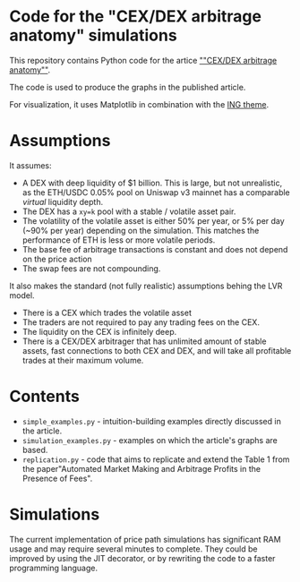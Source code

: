 # Code for the "CEX/DEX arbitrage anatomy" simulations

This repository contains Python code for the artice [""CEX/DEX arbitrage anatomy""](https://atise.medium.com/xxx).

The code is used to produce the graphs in the published article.

For visualization, it uses Matplotlib in combination with the [ING theme](https://pypi.org/project/ing-theme-matplotlib/).

# Assumptions

It assumes:
* A DEX with deep liquidity of $1 billion. This is large, but not unrealistic, as the ETH/USDC 0.05% pool on Uniswap v3 mainnet has a comparable *virtual* liquidity depth.
* The DEX has a `xy=k` pool with a stable / volatile asset pair.
* The volatility of the volatile asset is either 50% per year, or 5% per day (~90% per year) depending on the simulation. This matches the performance of ETH is less or more volatile periods.
* The base fee of arbitrage transactions is constant and does not depend on the price action
* The swap fees are not compounding.

It also makes the standard (not fully realistic) assumptions behing the LVR model.
* There is a CEX which trades the volatile asset
* The traders are not required to pay any trading fees on the CEX.
* The liquidity on the CEX is infinitely deep.
* There is a CEX/DEX arbitrager that has unlimited amount of stable assets, fast connections to both CEX and DEX, and will take all profitable trades at their maximum volume.

# Contents

* `simple_examples.py` - intuition-building examples directly discussed in the article.
* `simulation_examples.py` - examples on which the article's graphs are based.
* `replication.py` - code that aims to replicate and extend the Table 1 from the paper"Automated Market Making and Arbitrage Profits in the Presence of Fees".

# Simulations

The current implementation of price path simulations has significant RAM usage
and may require several minutes to complete. They could be improved by using the JIT
decorator, or by rewriting the code to a faster programming language.
